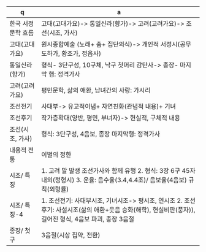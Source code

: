 q | a
---|---
한국 서정문학 흐름		| 고대(고대가요)-> 통일신라(향가)-> 고려(고려가요)-> 조선(시조, 가사)
고대(고대가요)		| 원시종합예술 (노래+ 춤+ 집단의식)-> 개인적 서정시(공무도하가, 황조가, 정읍사)
통일신라(향가)		| 형식- 3단구성, 10구체, 낙구 첫머리 감탄사-> 종장- 마지막 행: 정격가사
고려(고려가요)		| 평민문학, 삶의 애환, 남녀간의 사랑: 가시리
조선전기		| 사대부-> 유교적이념+ 자연친화(관념적 내용)+ 기녀
조선후기		| 작가층확대(양반, 평민, 부녀자)-> 현실적, 구체적 내용
조선(시조, 가사)		| 형식: 3단구성, 4음보, 종장 마지막행: 정격가사
내용적 전통		| 이별의 정한
시조/ 특징		| 1. 고려 말 발생 조선가사와 함께 유행 2. 형식: 3장 6구 45자내외(정형시) 3. 운율: 음수율(3.4,4.4조)/ 음보율(4음보) 규칙(외형률)
시조/ 특징-4		| 1. 조선전기: 사대부시조, 기녀시조-> 평시조, 연시조 2. 조선후기: 사설시조(삶의 애환+웃음 승화(해학), 현실비판(풍자)), 길어진 형식, 4음보 파괴, 종장 3음절
종장/ 첫구		| 3음절(시상 집약, 전환)